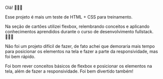 Olá! 🙋🏾‍♂️

Esse projeto é mais um teste de HTML + CSS para treinamento.

Na seção de cartões utilizei flexbox, relembrando conceitos e aplicando conhecimentos aprendidos durante o curso de desenvolvimento fullstack. 👨🏾‍💻

Não foi um projeto difícil de fazer, de fato achei que demoraria mais tempo para posicionar os elementos na tela e fazer a parte da responsividade, mas foi bem rápido.

Foi bom rever conceitos básicos de flexbox e posicionar os elementos na tela, além de fazer a responsividade. Foi bem divertido também!
